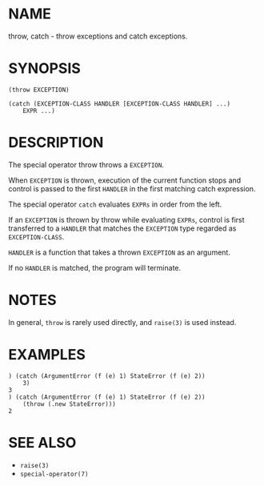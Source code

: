 # NAME
throw, catch - throw exceptions and catch exceptions.

# SYNOPSIS

    (throw EXCEPTION)
    
    (catch (EXCEPTION-CLASS HANDLER [EXCEPTION-CLASS HANDLER] ...)
        EXPR ...)

# DESCRIPTION
The special operator throw throws a `EXCEPTION`.

When `EXCEPTION` is thrown, execution of the current function stops and control is passed to the first `HANDLER` in the first matching catch expression.

The special operator `catch` evaluates `EXPRs` in order from the left.

If an `EXCEPTION` is thrown by throw while evaluating `EXPRs`, control is first transferred to a `HANDLER` that matches the `EXCEPTION` type regarded as `EXCEPTION-CLASS`.

`HANDLER` is a function that takes a thrown `EXCEPTION` as an argument.

If no `HANDLER` is matched, the program will terminate.

# NOTES
In general, `throw` is rarely used directly, and `raise(3)` is used instead.

# EXAMPLES

    ) (catch (ArgumentError (f (e) 1) StateError (f (e) 2))
        3)
    3
    ) (catch (ArgumentError (f (e) 1) StateError (f (e) 2))
        (throw (.new StateError)))
    2

# SEE ALSO
- `raise(3)`
- `special-operator(7)`
